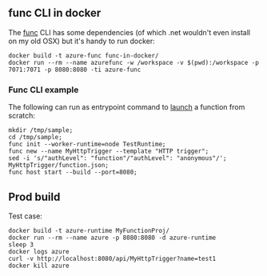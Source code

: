 
## func CLI in docker

The [func](https://docs.microsoft.com/en-us/azure/azure-functions/functions-reference-node) CLI has some dependencies (of which .net wouldn't even install on my old OSX) but it's handy to run docker:

```
docker build -t azure-func func-in-docker/
docker run --rm --name azurefunc -w /workspace -v $(pwd):/workspace -p 7071:7071 -p 8080:8080 -ti azure-func
```

### Func CLI example

The following can run as entrypoint command to [launch](https://docs.microsoft.com/en-us/azure/azure-functions/functions-create-first-azure-function-azure-cli#run-the-function-locally) a function from scratch:

```
mkdir /tmp/sample;
cd /tmp/sample;
func init --worker-runtime=node TestRuntime;
func new --name MyHttpTrigger --template "HTTP trigger";
sed -i 's/"authLevel": "function"/"authLevel": "anonymous"/'; MyHttpTrigger/function.json;
func host start --build --port=8080;
```

## Prod build

Test case:

```
docker build -t azure-runtime MyFunctionProj/
docker run --rm --name azure -p 8080:8080 -d azure-runtime
sleep 3
docker logs azure
curl -v http://localhost:8080/api/MyHttpTrigger?name=test1
docker kill azure
```
